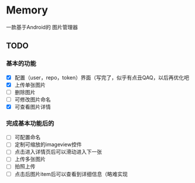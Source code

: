 # Memory

一款基于Android的 图片管理器



## TODO

### 基本的功能

- [x] 配置（user，repo，token）界面（写完了，似乎有点丑QAQ，以后再优化吧
- [x] 上传单张图片
- [ ] 删除图片
- [ ] 可修改图片命名
- [x] 可查看图片详情

### 完成基本功能后的

- [ ] 可配置命名
- [ ] 定制可缩放的imageview控件
- [ ] 点击进入详情页后可以滑动进入下一张
- [ ] 上传多张图片
- [ ] 拍照上传
- [ ] 点击后图片item后可以查看到详细信息（略难实现